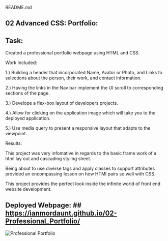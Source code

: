 README.md

## 02 Advanced CSS: Portfolio: ##

## Task: ##
  Created a professional portfolio webpage using HTML and CSS.

Work Included:

  1.) Building a header that incorporated Name, Avator or Photo, and Links to selections about the person, their work, and contact information.

  2.) Having the links in the Nav bar implement the UI scroll to corresponding sections of the page.

  3.) Develope a flex-box layout of developers projects.

  4.) Allow for clicking on the application image which will take you to the deployed application. 

  5.) Use media query to present a responsive layout that adapts to the viewpoint. 

Results:

This project was very infomative in regards to the basic frame work of a html lay out and cascading styling sheet.

Being about to use diverse tags and apply classes to support attributes provided an encompassing lesson on how HTMl pairs so well with CSS. 

This project provides the perfect look inside the infinite world of front end website development. 

## Deployed Webpage: ## https://ianmordaunt.github.io/02-Professional_Portfolio/

![Professional Portfolio](https://ianmordaunt.github.io/02-Professional_Portfolio/)
